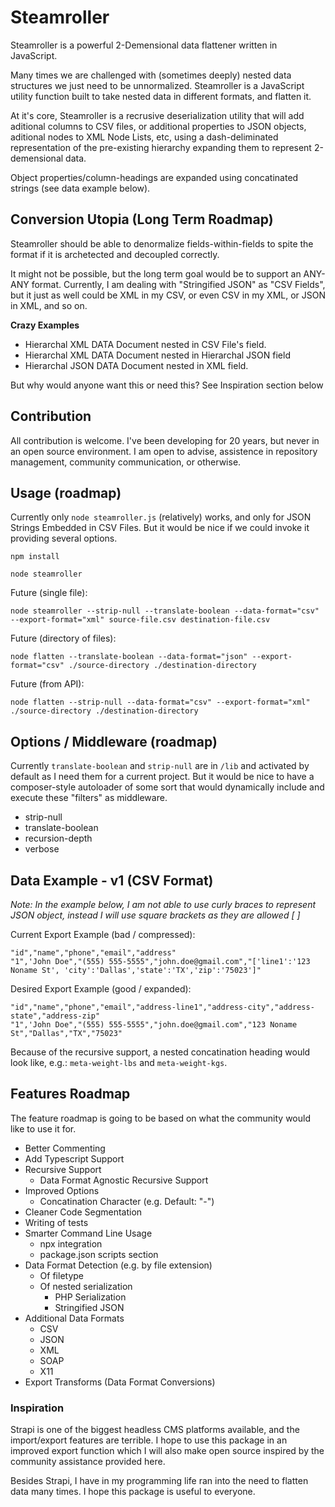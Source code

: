 # Steamroller

Steamroller is a powerful 2-Demensional data flattener written in JavaScript.

Many times we are challenged with (sometimes deeply) nested data structures we just need to be unnormalized.
Steamroller is a JavaScript utility function built to take nested data in different formats, and flatten it.

At it's core, Steamroller is a recrusive deserialization utility that will add aditional columns to CSV files, or
additional properties to JSON objects, aditional nodes to XML Node Lists, etc, using a dash-deliminated representation
of the pre-existing hierarchy expanding them to represent 2-demensional data.

Object properties/column-headings are expanded using concatinated strings (see data example below).



## Conversion Utopia (Long Term Roadmap)

Steamroller should be able to denormalize fields-within-fields to spite the format if it is archetected and decoupled
correctly.

It might not be possible, but the long term goal would be to support an ANY-ANY format.  Currently, I am dealing with
"Stringified JSON" as "CSV Fields", but it just as well could be XML in my CSV, or even CSV in my XML, or JSON in XML,
and so on.

**Crazy Examples**
 - Hierarchal XML DATA Document nested in CSV File's field.
 - Hierarchal XML DATA Document nested in Hierarchal JSON field
 - Hierarchal JSON DATA Document nested in XML field.

But why would anyone want this or need this?  See Inspiration section below


## Contribution

All contribution is welcome.  I've been developing for 20 years, but never in an open source environment.  I am open to
advise, assistence in repository management, community communication, or otherwise.



## Usage (roadmap)

Currently only `node steamroller.js` (relatively) works, and only for JSON Strings Embedded in CSV Files.  But it would be
nice if we could invoke it providing several options.

`npm install`

`node steamroller` 


Future (single file): 

`node steamroller --strip-null --translate-boolean --data-format="csv" --export-format="xml" source-file.csv destination-file.csv`


Future (directory of files): 

`node flatten --translate-boolean --data-format="json" --export-format="csv" ./source-directory ./destination-directory`


Future (from API): 

`node flatten --strip-null --data-format="csv" --export-format="xml" ./source-directory ./destination-directory`



## Options / Middleware (roadmap)

Currently `translate-boolean` and `strip-null` are in `/lib` and activated by default as I need them for a current
project.  But it would be nice to have a composer-style autoloader of some sort that would dynamically include and
execute these "filters" as middleware.

 - strip-null
 - translate-boolean
 - recursion-depth
 - verbose



## Data Example - v1 (CSV Format)

*Note: In the example below, I am not able to use curly braces to represent JSON object, instead I will use square brackets as they are allowed [ ]*

Current Export Example (bad / compressed):

    "id","name","phone","email","address"
    "1",'John Doe","(555) 555-5555","john.doe@gmail.com","['line1':'123 Noname St', 'city':'Dallas','state':'TX','zip':'75023']"

Desired Export Example (good / expanded):

    "id","name","phone","email","address-line1","address-city","address-state","address-zip"
    "1",'John Doe","(555) 555-5555","john.doe@gmail.com","123 Noname St","Dallas","TX","75023"

Because of the recursive support, a nested concatination heading would look like, e.g.: `meta-weight-lbs` and `meta-weight-kgs`.



## Features Roadmap

The feature roadmap is going to be based on what the community would like to use it for.

 - Better Commenting
 - Add Typescript Support
 - Recursive Support
   - Data Format Agnostic Recursive Support
 - Improved Options
   - Concatination Character (e.g. Default: "-")
 - Cleaner Code Segmentation
 - Writing of tests
 - Smarter Command Line Usage
   - npx integration
   - package.json scripts section
 - Data Format Detection (e.g. by file extension)
   - Of filetype
   - Of nested serialization
     - PHP Serialization
     - Stringified JSON
 - Additional Data Formats
   - CSV
   - JSON
   - XML
   - SOAP
   - X11
 - Export Transforms (Data Format Conversions)



### Inspiration

Strapi is one of the biggest headless CMS platforms available, and the import/export features are terrible.  I hope to 
use this package in an improved export function which I will also make open source inspired by the community assistance
provided here.

Besides Strapi, I have in my programming life ran into the need to flatten data many times.  I hope this package is
useful to everyone.